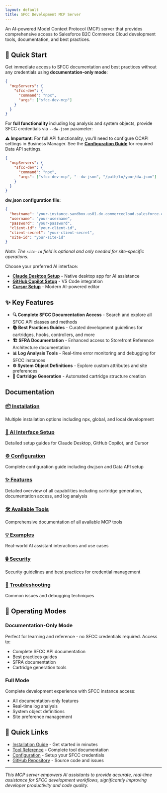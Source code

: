```yaml
---
layout: default
title: SFCC Development MCP Server
---
```


An AI-powered Model Context Protocol (MCP) server that provides comprehensive access to Salesforce B2C Commerce Cloud development tools, documentation, and best practices.

## 🚀 Quick Start

Get immediate access to SFCC documentation and best practices without any credentials using **documentation-only mode**:

```json
{
  "mcpServers": {
    "sfcc-dev": {
      "command": "npx", 
      "args": ["sfcc-dev-mcp"]
    }
  }
}
```

For **full functionality** including log analysis and system objects, provide SFCC credentials via `--dw-json` parameter:

**⚠️ Important**: For full API functionality, you'll need to configure OCAPI settings in Business Manager. See the **[Configuration Guide](configuration#data-api-configuration)** for required Data API settings.

```json
{
  "mcpServers": {
    "sfcc-dev": {
      "command": "npx",
      "args": ["sfcc-dev-mcp", "--dw-json", "/path/to/your/dw.json"]
    }
  }
}
```

**dw.json configuration file:**
```json
{
  "hostname": "your-instance.sandbox.us01.dx.commercecloud.salesforce.com",
  "username": "your-username", 
  "password": "your-password",
  "client-id": "your-client-id",
  "client-secret": "your-client-secret",
  "site-id": "your-site-id"
}
```

*Note: The `site-id` field is optional and only needed for site-specific operations.*

Choose your preferred AI interface:
- **[Claude Desktop Setup](ai-interfaces#claude-desktop)** - Native desktop app for AI assistance
- **[GitHub Copilot Setup](ai-interfaces#github-copilot)** - VS Code integration  
- **[Cursor Setup](ai-interfaces#cursor)** - Modern AI-powered editor

## ✨ Key Features

- **🔍 Complete SFCC Documentation Access** - Search and explore all SFCC API classes and methods
- **📚 Best Practices Guides** - Curated development guidelines for cartridges, hooks, controllers, and more
- **🏗️ SFRA Documentation** - Enhanced access to Storefront Reference Architecture documentation
- **📊 Log Analysis Tools** - Real-time error monitoring and debugging for SFCC instances
- **⚙️ System Object Definitions** - Explore custom attributes and site preferences
- **🚀 Cartridge Generation** - Automated cartridge structure creation

##  Documentation

<div class="grid">
  <div class="card">
    <h3><a href="installation">📦 Installation</a></h3>
    <p>Multiple installation options including npx, global, and local development</p>
  </div>
  
  <div class="card">
    <h3><a href="ai-interfaces">🤖 AI Interface Setup</a></h3>
    <p>Detailed setup guides for Claude Desktop, GitHub Copilot, and Cursor</p>
  </div>
  
  <div class="card">
    <h3><a href="configuration">⚙️ Configuration</a></h3>
    <p>Complete configuration guide including dw.json and Data API setup</p>
  </div>
  
  <div class="card">
    <h3><a href="features">✨ Features</a></h3>
    <p>Detailed overview of all capabilities including cartridge generation, documentation access, and log analysis</p>
  </div>
  
  <div class="card">
    <h3><a href="tools">🛠️ Available Tools</a></h3>
    <p>Comprehensive documentation of all available MCP tools</p>
  </div>
  
  <div class="card">
    <h3><a href="examples">💡 Examples</a></h3>
    <p>Real-world AI assistant interactions and use cases</p>
  </div>
  
  <div class="card">
    <h3><a href="security">🔒 Security</a></h3>
    <p>Security guidelines and best practices for credential management</p>
  </div>
  
  <div class="card">
    <h3><a href="troubleshooting">🐛 Troubleshooting</a></h3>
    <p>Common issues and debugging techniques</p>
  </div>
</div>

## 🎯 Operating Modes

### Documentation-Only Mode
Perfect for learning and reference - no SFCC credentials required. Access to:
- Complete SFCC API documentation
- Best practices guides  
- SFRA documentation
- Cartridge generation tools

### Full Mode
Complete development experience with SFCC instance access:
- All documentation-only features
- Real-time log analysis
- System object definitions
- Site preference management

## 🔗 Quick Links

- [Installation Guide](installation) - Get started in minutes
- [Tool Reference](tools) - Complete tool documentation  
- [Configuration](configuration) - Setup your SFCC credentials
- [GitHub Repository](https://github.com/taurgis/sfcc-dev-mcp) - Source code and issues

---

*This MCP server empowers AI assistants to provide accurate, real-time assistance for SFCC development workflows, significantly improving developer productivity and code quality.*
